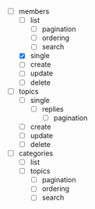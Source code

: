 - [ ] members
  - [ ] list
    - [ ] pagination
    - [ ] ordering
    - [ ] search
  - [x] single
  - [ ] create
  - [ ] update
  - [ ] delete
- [ ] topics
  - [ ] single
    - [ ] replies
      - [ ] pagination
  - [ ] create
  - [ ] update
  - [ ] delete
- [ ] categories
  - [ ] list
  - [ ] topics
    - [ ] pagination
    - [ ] ordering
    - [ ] search
